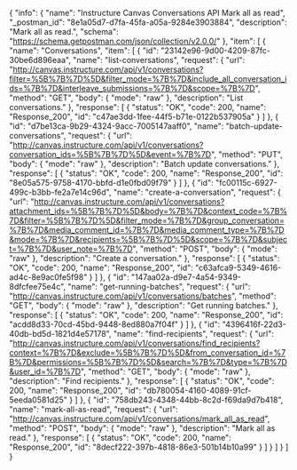 {
  "info": {
    "name": "Instructure Canvas Conversations API Mark all as read",
    "_postman_id": "8e1a05d7-d7fa-45fa-a05a-9284e3903884",
    "description": "Mark all as read.",
    "schema": "https://schema.getpostman.com/json/collection/v2.0.0/"
  },
  "item": [
    {
      "name": "Conversations",
      "item": [
        {
          "id": "23142e96-9d00-4209-87fc-30be6d896eaa",
          "name": "list-conversations",
          "request": {
            "url": "http://canvas.instructure.com/api/v1/conversations?filter=%5B%7B%7D%5D&filter_mode=%7B%7D&include_all_conversation_ids=%7B%7D&interleave_submissions=%7B%7D&scope=%7B%7D",
            "method": "GET",
            "body": {
              "mode": "raw"
            },
            "description": "List conversations."
          },
          "response": [
            {
              "status": "OK",
              "code": 200,
              "name": "Response_200",
              "id": "c47ae3dd-1fee-44f5-b71e-0122b537905a"
            }
          ]
        },
        {
          "id": "d7be13ca-9b29-4324-9acc-7005147aaff0",
          "name": "batch-update-conversations",
          "request": {
            "url": "http://canvas.instructure.com/api/v1/conversations?conversation_ids=%5B%7B%7D%5D&event=%7B%7D",
            "method": "PUT",
            "body": {
              "mode": "raw"
            },
            "description": "Batch update conversations."
          },
          "response": [
            {
              "status": "OK",
              "code": 200,
              "name": "Response_200",
              "id": "8e05a575-9758-4170-bbfd-d1e0fbd09f79"
            }
          ]
        },
        {
          "id": "fc00115c-6927-499c-b3bb-fe2a7e14c96d",
          "name": "create-a-conversation",
          "request": {
            "url": "http://canvas.instructure.com/api/v1/conversations?attachment_ids=%5B%7B%7D%5D&body=%7B%7D&context_code=%7B%7D&filter=%5B%7B%7D%5D&filter_mode=%7B%7D&group_conversation=%7B%7D&media_comment_id=%7B%7D&media_comment_type=%7B%7D&mode=%7B%7D&recipients=%5B%7B%7D%5D&scope=%7B%7D&subject=%7B%7D&user_note=%7B%7D",
            "method": "POST",
            "body": {
              "mode": "raw"
            },
            "description": "Create a conversation."
          },
          "response": [
            {
              "status": "OK",
              "code": 200,
              "name": "Response_200",
              "id": "c63afca9-5349-4616-ad4c-8e9ac0fe5f98"
            }
          ]
        },
        {
          "id": "147aa02a-d9e7-4a54-9349-8dfcfee75e4c",
          "name": "get-running-batches",
          "request": {
            "url": "http://canvas.instructure.com/api/v1/conversations/batches",
            "method": "GET",
            "body": {
              "mode": "raw"
            },
            "description": "Get running batches."
          },
          "response": [
            {
              "status": "OK",
              "code": 200,
              "name": "Response_200",
              "id": "acdd8d33-70cd-45bd-9448-8ed880a7f04f"
            }
          ]
        },
        {
          "id": "4396416f-22d3-40db-bd5d-1821d4e57178",
          "name": "find-recipients",
          "request": {
            "url": "http://canvas.instructure.com/api/v1/conversations/find_recipients?context=%7B%7D&exclude=%5B%7B%7D%5D&from_conversation_id=%7B%7D&permissions=%5B%7B%7D%5D&search=%7B%7D&type=%7B%7D&user_id=%7B%7D",
            "method": "GET",
            "body": {
              "mode": "raw"
            },
            "description": "Find recipients."
          },
          "response": [
            {
              "status": "OK",
              "code": 200,
              "name": "Response_200",
              "id": "db780054-4160-4089-91cf-5eeda0581d25"
            }
          ]
        },
        {
          "id": "758db243-4348-44bb-8c2d-f69da9d7b418",
          "name": "mark-all-as-read",
          "request": {
            "url": "http://canvas.instructure.com/api/v1/conversations/mark_all_as_read",
            "method": "POST",
            "body": {
              "mode": "raw"
            },
            "description": "Mark all as read."
          },
          "response": [
            {
              "status": "OK",
              "code": 200,
              "name": "Response_200",
              "id": "8decf222-397b-4818-86e3-501b14b10a99"
            }
          ]
        }
      ]
    }
  ]
}